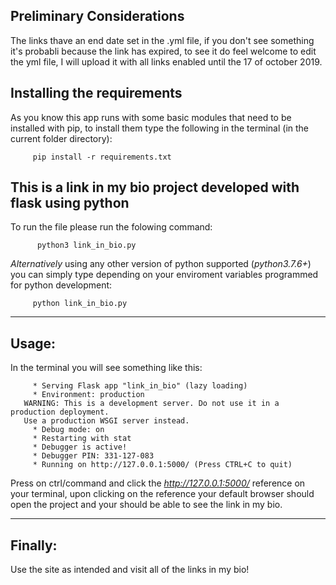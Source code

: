 ## Preliminary Considerations
The links thave an end date set in the .yml file, if you don't see something it's probabli because the link has expired, to see it do feel welcome to edit the yml file, I will upload it with all links enabled until the 17 of october 2019.

## Installing the requirements 
As you know this app runs with some basic modules that need to be installed with pip, to install them type the following in the terminal (in the current folder directory):
```
     pip install -r requirements.txt
```

## This is a link in my bio project developed with flask using python
To run the file please run the folowing command:
```
      python3 link_in_bio.py
```
*Alternatively* using any other version of python supported (*python3.7.6+*) you can simply type depending on your enviroment variables programmed for python development:
```
     python link_in_bio.py
```
***
## Usage:
In the terminal you will see something like this:
```
     * Serving Flask app "link_in_bio" (lazy loading)
     * Environment: production
   WARNING: This is a development server. Do not use it in a production deployment.
   Use a production WSGI server instead.
     * Debug mode: on
     * Restarting with stat
     * Debugger is active!
     * Debugger PIN: 331-127-083
     * Running on http://127.0.0.1:5000/ (Press CTRL+C to quit)
```
Press on ctrl/command and click the *http://127.0.0.1:5000/* reference on your terminal, upon clicking on the reference your default browser should open the project and your should be able to see the link in my bio.
***
## Finally:
Use the site as intended and visit all of the links in my bio!

